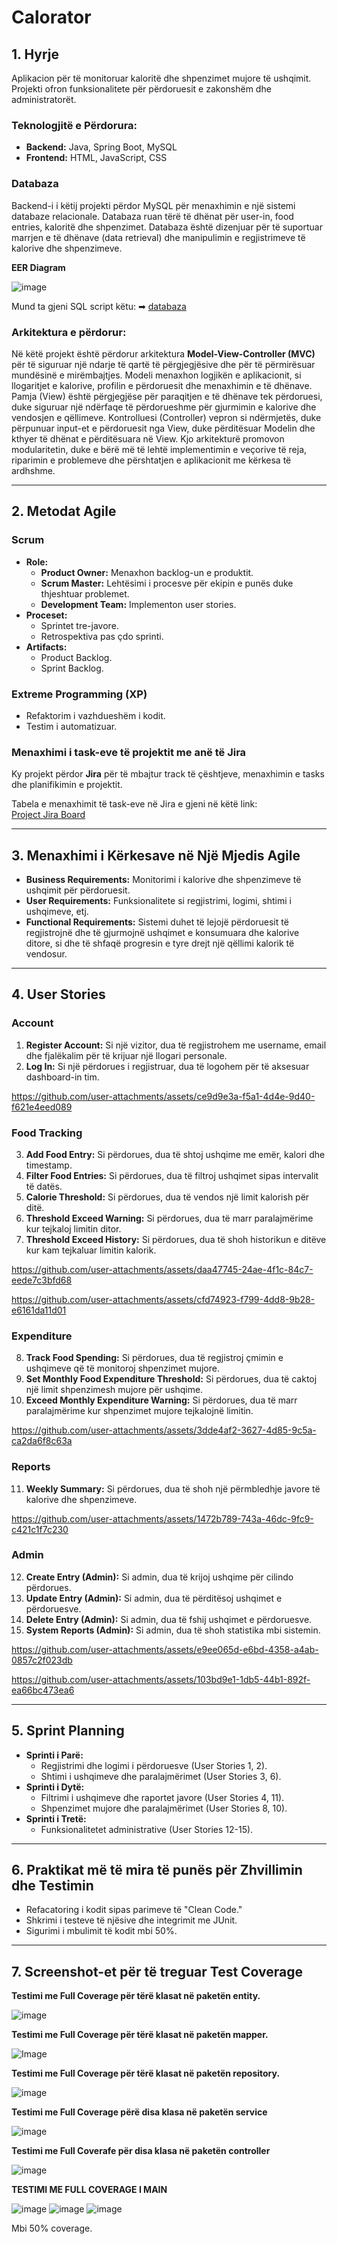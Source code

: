 # Calorator

## 1. Hyrje

Aplikacion për të monitoruar kaloritë dhe shpenzimet mujore të ushqimit. Projekti ofron funksionalitete për përdoruesit e zakonshëm dhe administratorët.

### Teknologjitë e Përdorura:
- **Backend:** Java, Spring Boot, MySQL
- **Frontend:** HTML, JavaScript, CSS

### Databaza

Backend-i i këtij projekti përdor MySQL për menaxhimin e një sistemi databaze relacionale. Databaza ruan tërë të dhënat për user-in, food entries, kaloritë dhe shpenzimet. Databaza është dizenjuar për të suportuar marrjen e të dhënave (data retrieval) dhe manipulimin e regjistrimeve të kalorive dhe shpenzimeve. 

**EER Diagram**

![image](https://github.com/user-attachments/assets/22dcff50-b93e-4fd6-9066-bdcd4aec139f)

Mund ta gjeni SQL script këtu: ➡ [databaza](src/main/resources/sql/calorator_DB.sql)



### Arkitektura e përdorur:

Në këtë projekt është përdorur arkitektura **Model-View-Controller (MVC)** për të siguruar një ndarje të qartë të përgjegjësive dhe për të përmirësuar mundësinë e mirëmbajtjes. Modeli menaxhon logjikën e aplikacionit, si llogaritjet e kalorive, profilin e përdoruesit dhe menaxhimin e të dhënave. Pamja (View) është përgjegjëse për paraqitjen e të dhënave tek përdoruesi, duke siguruar një ndërfaqe të përdorueshme për gjurmimin e kalorive dhe vendosjen e qëllimeve. Kontrolluesi (Controller) vepron si ndërmjetës, duke përpunuar input-et e përdoruesit nga View, duke përditësuar Modelin dhe kthyer të dhënat e përditësuara në View. Kjo arkitekturë promovon modularitetin, duke e bërë më të lehtë implementimin e veçorive të reja, riparimin e problemeve dhe përshtatjen e aplikacionit me kërkesa të ardhshme.

---

## 2. Metodat Agile 

### **Scrum**
- **Role:** 
  - **Product Owner:** Menaxhon backlog-un e produktit.
  - **Scrum Master:** Lehtësimi i procesve për ekipin e punës duke thjeshtuar problemet.
  - **Development Team:** Implementon user stories.
- **Proceset:** 
  - Sprintet tre-javore.
  - Retrospektiva pas çdo sprinti.
- **Artifacts:** 
  - Product Backlog.
  - Sprint Backlog.

### **Extreme Programming (XP)**
- Refaktorim i vazhdueshëm i kodit.
- Testim i automatizuar.

### **Menaxhimi i task-eve të projektit me anë të Jira**
Ky projekt përdor **Jira** për të mbajtur track të çështjeve, menaxhimin e tasks dhe planifikimin e projektit. 

Tabela e menaxhimit të task-eve në Jira e gjeni në këtë link:  
[Project Jira Board](https://programimweb.atlassian.net/jira/software/projects/CT/list?direction=ASC&sortBy=key&atlOrigin=eyJpIjoiYTZjNTc4N2E5MWZkNDdmNDlmODY5YzRjMmFkNjI5NTMiLCJwIjoiaiJ9)

---

## 3. Menaxhimi i Kërkesave në Një Mjedis Agile

- **Business Requirements:** Monitorimi i kalorive dhe shpenzimeve të ushqimit për përdoruesit.
- **User Requirements:** Funksionalitete si regjistrimi, logimi, shtimi i ushqimeve, etj.
- **Functional Requirements:** Sistemi duhet të lejojë përdoruesit të regjistrojnë dhe të gjurmojnë ushqimet e konsumuara dhe kalorive ditore, si dhe të shfaqë progresin e tyre drejt një qëllimi kalorik të vendosur.

---

## 4. User Stories

### **Account**
1. **Register Account:** Si një vizitor, dua të regjistrohem me username, email dhe fjalëkalim për të krijuar një llogari personale.
2. **Log In:** Si një përdorues i regjistruar, dua të logohem për të aksesuar dashboard-in tim.

   

https://github.com/user-attachments/assets/ce9d9e3a-f5a1-4d4e-9d40-f621e4eed089




### **Food Tracking**
3. **Add Food Entry:** Si përdorues, dua të shtoj ushqime me emër, kalori dhe timestamp.
4. **Filter Food Entries:** Si përdorues, dua të filtroj ushqimet sipas intervalit të datës.
5. **Calorie Threshold:** Si përdorues, dua të vendos një limit kalorish për ditë.
6. **Threshold Exceed Warning:** Si përdorues, dua të marr paralajmërime kur tejkaloj limitin ditor.
7. **Threshold Exceed History:** Si përdorues, dua të shoh historikun e ditëve kur kam tejkaluar limitin kalorik.


https://github.com/user-attachments/assets/daa47745-24ae-4f1c-84c7-eede7c3bfd68



https://github.com/user-attachments/assets/cfd74923-f799-4dd8-9b28-e6161da11d01




### **Expenditure**
8. **Track Food Spending:** Si përdorues, dua të regjistroj çmimin e ushqimeve që të monitoroj shpenzimet mujore.
9. **Set Monthly Food Expenditure Threshold:** Si përdorues, dua të caktoj një limit shpenzimesh mujore për ushqime.
10. **Exceed Monthly Expenditure Warning:** Si përdorues, dua të marr paralajmërime kur shpenzimet mujore tejkalojnë limitin.


https://github.com/user-attachments/assets/3dde4af2-3627-4d85-9c5a-ca2da6f8c63a




### **Reports**
11. **Weekly Summary:** Si përdorues, dua të shoh një përmbledhje javore të kalorive dhe shpenzimeve.
 

https://github.com/user-attachments/assets/1472b789-743a-46dc-9fc9-c421c1f7c230


    


### **Admin**
12. **Create Entry (Admin):** Si admin, dua të krijoj ushqime për cilindo përdorues.
13. **Update Entry (Admin):** Si admin, dua të përditësoj ushqimet e përdoruesve.
14. **Delete Entry (Admin):** Si admin, dua të fshij ushqimet e përdoruesve.
15. **System Reports (Admin):** Si admin, dua të shoh statistika mbi sistemin.


https://github.com/user-attachments/assets/e9ee065d-e6bd-4358-a4ab-0857c2f023db


https://github.com/user-attachments/assets/103bd9e1-1db5-44b1-892f-ea66bc473ea6




---

## 5. Sprint Planning

- **Sprinti i Parë:**
  - Regjistrimi dhe logimi i përdoruesve (User Stories 1, 2).
  - Shtimi i ushqimeve dhe paralajmërimet (User Stories 3, 6).
- **Sprinti i Dytë:**
  - Filtrimi i ushqimeve dhe raportet javore (User Stories 4, 11).
  - Shpenzimet mujore dhe paralajmërimet (User Stories 8, 10).
- **Sprinti i Tretë:**
  - Funksionalitetet administrative (User Stories 12-15).

---

## 6. Praktikat më të mira të punës për Zhvillimin dhe Testimin

- Refacatoring i kodit sipas parimeve të "Clean Code."
- Shkrimi i testeve të njësive dhe integrimit me JUnit.
- Sigurimi i mbulimit të kodit mbi 50%.

---

## 7. Screenshot-et për të treguar Test Coverage

**Testimi me Full Coverage për tërë klasat në paketën entity.**

![image](https://github.com/user-attachments/assets/025b62d8-cbae-47c7-8671-de30047124ff)


**Testimi me Full Coverage për tërë klasat në paketën mapper.**

![Image](https://github.com/user-attachments/assets/5be64f76-63ce-41a2-8e0a-3fa630d644cd)


**Testimi me Full Coverage për tërë klasat në paketën repository.**

![image](https://github.com/user-attachments/assets/d0f10dbb-4fc0-4969-8e7e-3df5fe7572c8)


**Testimi me Full Coverage përë disa klasa në paketën service**

![image](https://github.com/user-attachments/assets/81ca75d4-3cc0-43c1-b4f6-eecba40da70d)


**Testimi me Full Coverafe për disa klasa në paketën controller**

![image](https://github.com/user-attachments/assets/8ced5157-bf5f-43ca-92b2-0efd4913dde4)


**TESTIMI ME FULL COVERAGE I MAIN**

![image](https://github.com/user-attachments/assets/ff96ac7b-3b31-4eed-a952-8317492f46b2)
![image](https://github.com/user-attachments/assets/a3d580b4-d890-4053-bf16-c380fd8049d5)
![image](https://github.com/user-attachments/assets/a9d181ee-ec6f-407f-869d-9506bb1fa030)

Mbi 50% coverage.

